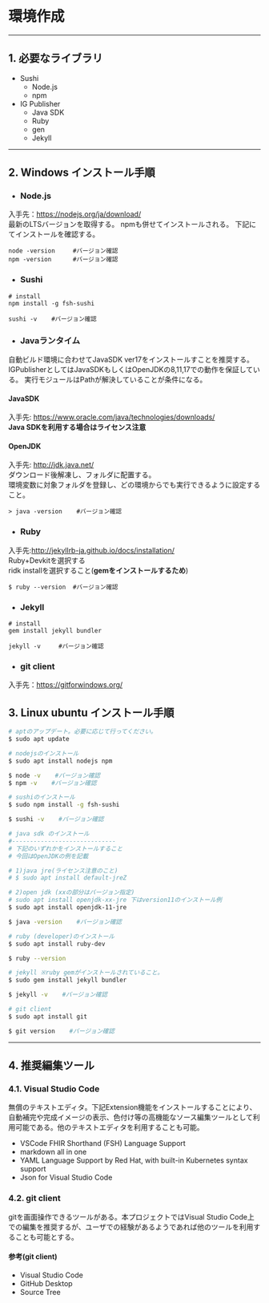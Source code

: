 # 環境作成

---
## 1. 必要なライブラリ
* Sushi
  * Node.js
  * npm
* IG Publisher
  * Java SDK
  * Ruby
  * gen
  * Jekyll

---
## 2. Windows インストール手順
* ### Node.js

入手先：https://nodejs.org/ja/download/ <br/>
最新のLTSバージョンを取得する。
npmも併せてインストールされる。
下記にてインストールを確認する。

```
node -version     #バージョン確認
npm -version      #バージョン確認
```
* ### Sushi

```
# install
npm install -g fsh-sushi

sushi -v    #バージョン確認
```

* ### Javaランタイム
自動ビルド環境に合わせてJavaSDK ver17をインストールすことを推奨する。<br/>
IGPublisherとしてはJavaSDKもしくはOpenJDKの8,11,17での動作を保証している。
実行モジュールはPathが解決していることが条件になる。

#### JavaSDK
入手先: https://www.oracle.com/java/technologies/downloads/<br/>
**Java SDKを利用する場合はライセンス注意**

#### OpenJDK
入手先: http://jdk.java.net/<br/>
ダウンロード後解凍し、フォルダに配置する。<br/>
環境変数に対象フォルダを登録し、どの環境からでも実行できるように設定すること。

```
> java -version    #バージョン確認
```

* ### Ruby
入手先:http://jekyllrb-ja.github.io/docs/installation/<br/>
 Ruby+Devkitを選択する<br/>
ridk installを選択すること(**gemをインストールするため**)

```
$ ruby --version  #バージョン確認
```

* ### Jekyll
```
# install
gem install jekyll bundler

jekyll -v     #バージョン確認
```

* ### git client
入手先：https://gitforwindows.org/<br/>


## 3. Linux ubuntu インストール手順

``` sh
# aptのアップデート。必要に応じて行ってください。
$ sudo apt update

# nodejsのインストール
$ sudo apt install nodejs npm

$ node -v    #バージョン確認
$ npm -v    #バージョン確認

# sushiのインストール
$ sudo npm install -g fsh-sushi

$ sushi -v    #バージョン確認

# java sdk のインストール
#-----------------------------
# 下記のいずれかをインストールすること
# 今回はOpenJDKの例を記載

# 1)java jre(ライセンス注意のこと)
# $ sudo apt install default-jreZ

# 2)open jdk (xxの部分はバージョン指定)
# sudo apt install openjdk-xx-jre 下はversion11のインストール例
$ sudo apt install openjdk-11-jre

$ java -version    #バージョン確認

# ruby (developer)のインストール
$ sudo apt install ruby-dev

$ ruby --version

# jekyll ※ruby gemがインストールされていること。
$ sudo gem install jekyll bundler

$ jekyll -v    #バージョン確認

# git client
$ sudo apt install git

$ git version    #バージョン確認

```

---
## 4. 推奨編集ツール

### 4.1. Visual Studio Code
無償のテキストエディタ。下記Extension機能をインストールすることにより、自動補完や完成イメージの表示、色付け等の高機能なソース編集ツールとして利用可能である。他のテキストエディタを利用することも可能。

* VSCode FHIR Shorthand (FSH) Language Support
* markdown all in one
* YAML Language Support by Red Hat, with built-in Kubernetes syntax support
* Json for Visual Studio Code


### 4.2. git client
gitを画面操作できるツールがある。本プロジェクトではVisual Studio Code上での編集を推奨するが、ユーザでの経験があるようであれば他のツールを利用することも可能とする。

#### 参考(git client)
* Visual Studio Code
* GitHub Desktop
* Source Tree
